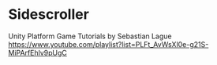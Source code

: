 Sidescroller
============

Unity Platform Game Tutorials
by Sebastian Lague
https://www.youtube.com/playlist?list=PLFt_AvWsXl0e-g21S-MiPArfEhlv9pUgC